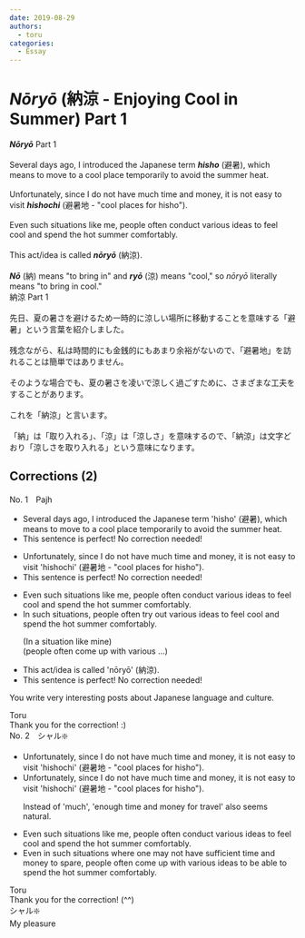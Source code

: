 ```yaml
---
date: 2019-08-29
authors:
  - toru
categories:
  - Essay
---
```


<h1 id="subject_show"><strong><em>Nōryō</strong></em> (納涼 - Enjoying Cool in Summer) Part 1</h1>
<div class="date" hidden>Aug 29, 2019 20:01</div>
<div id="post"><div id="body_show_ori">
<strong><em>Nōryō</strong></em> Part 1<br/><br/>Several days ago, I introduced the Japanese term <strong><em>hisho</em></strong> (避暑), which means to move to a cool place temporarily to avoid the summer heat.<br/><br/>Unfortunately, since I do not have much time and money, it is not easy to visit <strong><em>hishochi</em></strong> (避暑地 - "cool places for hisho").<br/><br/>Even such situations like me, people often conduct various ideas to feel cool and spend the hot summer comfortably.<br/><br/>This act/idea is called <strong><em>nōryō</em></strong> (納涼).<br/><br/><strong><em>Nō</em></strong> (納) means "to bring in" and <strong><em>ryō</em></strong> (涼) means "cool," so <em>nōryō</em> literally means "to bring in cool."
</div></div>

<!-- more -->

<div id="post_ja"><div id="body_show_mo">
納涼 Part 1<br/><br/>先日、夏の暑さを避けるため一時的に涼しい場所に移動することを意味する「避暑」という言葉を紹介しました。<br/><br/>残念ながら、私は時間的にも金銭的にもあまり余裕がないので、「避暑地」を訪れることは簡単ではありません。<br/><br/>そのような場合でも、夏の暑さを凌いで涼しく過ごすために、さまざまな工夫をすることがあります。<br/><br/>これを「納涼」と言います。<br/><br/>「納」は「取り入れる」、「涼」は「涼しさ」を意味するので、「納涼」は文字どおり「涼しさを取り入れる」という意味になります。
</div></div>

## Corrections (2)
<div id="block"><div class="first_name"> No. 1　<span class="just_name">Pajh</span></div><div id="block2">
<ul class="correction_field">
<li class="incorrect">Several days ago, I introduced the Japanese term 'hisho' (避暑), which means to move to a cool place temporarily to avoid the summer heat.</li>
<li class="corrected perfect">This sentence is perfect! No correction needed!</li>
</ul>
<ul class="correction_field">
<li class="incorrect">Unfortunately, since I do not have much time and money, it is not easy to visit 'hishochi' (避暑地 - "cool places for hisho").</li>
<li class="corrected perfect">This sentence is perfect! No correction needed!</li>
</ul>
<ul class="correction_field">
<li class="incorrect">Even such situations like me, people often conduct various ideas to feel cool and spend the hot summer comfortably.</li>
<li class="corrected correct">
<span class="f_blue">In such situations</span>, people often <span class="f_blue">try out</span> various ideas to feel cool and spend the hot summer comfortably.
<p class="correction_comment">(In a situation like mine)<br/>(people often come up with various ...)</p>
</li>
</ul>
<ul class="correction_field">
<li class="incorrect">This act/idea is called 'nōryō' (納涼).</li>
<li class="corrected perfect">This sentence is perfect! No correction needed!</li>
</ul>
<p class="comment_small">
 You write very interesting posts about Japanese language and culture.
 <br/>
</p>

</div><div class="name"><span class="just_name">Toru</span><br>
Thank you for the correction! :)
</div>
</div>
<div id="block"><div class="first_name"> No. 2　<span class="just_name">シャル❇️</span></div><div id="block2">
<ul class="correction_field">
<li class="incorrect">Unfortunately, since I do not have much time and money, it is not easy to visit 'hishochi' (避暑地 - "cool places for hisho").</li>
<li class="corrected correct">
Unfortunately, since I do not have much time and money, it is not easy to visit 'hishochi' (避暑地 - "cool places for hisho").
<p class="correction_comment">Instead of 'much', 'enough time and money for travel' also seems natural.</p>
</li>
</ul>
<ul class="correction_field">
<li class="incorrect">Even such situations like me, people often conduct various ideas to feel cool and spend the hot summer comfortably.</li>
<li class="corrected correct">
Even in such situations where one may not have sufficient time and money to spare, people often come up with various ideas to be able to spend the hot summer comfortably.
</li>
</ul>
</div><div class="name"><span class="just_name">Toru</span><br>
Thank you for the correction! (^^)
</div>
<div class="name"><span class="just_name">シャル❇️</span><br>
My pleasure
</div>
</div>
